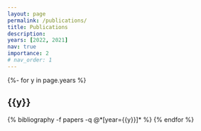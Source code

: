 ```yaml
---
layout: page
permalink: /publications/
title: Publications
description:
years: [2022, 2021]
nav: true
importance: 2
# nav_order: 1
---
```

<!-- _pages/publications.md -->
<div class="publications">

{%- for y in page.years %}
  <h2 class="year">{{y}}</h2>
  {% bibliography -f papers -q @*[year={{y}}]* %}
{% endfor %}

</div>
